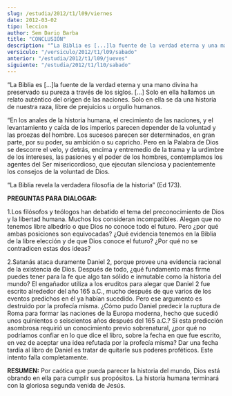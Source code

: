 ```yaml
---
slug: /estudia/2012/t1/l09/viernes
date: 2012-03-02
tipo: leccion
author: Sem Dario Barba
title: "CONCLUSIÓN"
description: "“La Biblia es [...]la fuente de la verdad eterna y una mano divina ha  preservado su pureza a través de los siglos. [...] Solo en ella hallamos un  relato auténtico del origen de las naciones. Solo en ella se da una historia de  nuestra raza, libre de prejuicios u orgullo huma..."
versiculo: "/versiculo/2012/t1/l09/sabado"
anterior: "/estudia/2012/t1/l09/jueves"
siguiente: "/estudia/2012/t1/l10/sabado"
---
```


“La Biblia es [...]la fuente de la verdad eterna y una mano divina ha preservado su pureza a través de los siglos. [...] Solo en ella hallamos un relato auténtico del origen de las naciones. Solo en ella se da una historia de nuestra raza, libre de prejuicios u orgullo humanos.

“En los anales de la historia humana, el crecimiento de las naciones, y el levantamiento y caída de los imperios parecen depender de la voluntad y las proezas del hombre. Los sucesos parecen ser determinados, en gran parte, por su poder, su ambición o su capricho. Pero en la Palabra de Dios se descorre el velo, y detrás, encima y entremedio de la trama y la urdimbre de los intereses, las pasiones y el poder de los hombres, contemplamos los agentes del Ser misericordioso, que ejecutan silenciosa y pacientemente los consejos de la voluntad de Dios.

“La Biblia revela la verdadera filosofía de la historia” (Ed 173).

**PREGUNTAS PARA DIALOGAR:**

1.Los filósofos y teólogos han debatido el tema del preconocimiento de Dios y la libertad humana. Muchos los consideran incompatibles. Alegan que no tenemos libre albedrío o que Dios no conoce todo el futuro. Pero ¿por qué ambas posiciones son equivocadas? ¿Qué evidencia tenemos en la Biblia de la libre elección y de que Dios conoce el futuro? ¿Por qué no se contradicen estas dos ideas?

2.Satanás ataca duramente Daniel 2, porque provee una evidencia racional de la existencia de Dios. Después de todo, ¿qué fundamento más firme puedes tener para la fe que algo tan sólido e inmutable como la historia del mundo? El engañador utiliza a los eruditos para alegar que Daniel 2 fue escrito alrededor del año 165 a.C., mucho después de que varios de los eventos predichos en él ya habían sucedido. Pero ese argumento es destruido por la profecía misma. ¿Cómo pudo Daniel predecir la ruptura de Roma para formar las naciones de la Europa moderna, hecho que sucedió unos quinientos o seiscientos años después del 165 a.C.? Si esta predicción asombrosa requirió un conocimiento previo sobrenatural, ¿por qué no podríamos confiar en lo que dice el libro, sobre la fecha en que fue escrito, en vez de aceptar una idea refutada por la profecía misma? Dar una fecha tardía al libro de Daniel es tratar de quitarle sus poderes proféticos. Este intento falla completamente.

**RESUMEN:** Por caótica que pueda parecer la historia del mundo, Dios está obrando en ella para cumplir sus propósitos. La historia humana terminará con la gloriosa segunda venida de Jesús.

